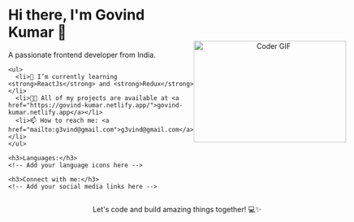 <div style="display: flex; flex-direction: row; align-items: center; justify-content: center;">
  <!-- Left Half (Text Content) -->
  <div style="flex: 1;">
    <h1>Hi there, I'm Govind Kumar 👋</h1>
    <p>A passionate frontend developer from India.</p>

    <ul>
      <li>🌱 I’m currently learning <strong>ReactJs</strong> and <strong>Redux</strong></li>
      <li>👨‍💻 All of my projects are available at <a href="https://govind-kumar.netlify.app/">govind-kumar.netlify.app</a></li>
      <li>📫 How to reach me: <a href="mailto:g3vind@gmail.com">g3vind@gmail.com</a></li>
    </ul>

    <h3>Languages:</h3>
    <!-- Add your language icons here -->

    <h3>Connect with me:</h3>
    <!-- Add your social media links here -->
  </div>

  <!-- Right Half (GIF) -->
  <div style="flex: 1; text-align: center;">
    <img alt="Coder GIF" height="200" width="300" src="https://images.squarespace-cdn.com/content/v1/5769fc401b631bab1addb2ab/1541580611624-TE64QGKRJG8SWAIUS7NS/ke17ZwdGBToddI8pDm48kPoswlzjSVMM-SxOp7CV59BZw-zPPgdn4jUwVcJE1ZvWQUxwkmyExglNqGp0IvTJZamWLI2zvYWH8K3-s_4yszcp2ryTI0HqTOaaUohrI8PI6FXy8c9PWtBlqAVlUS5izpdcIXDZqDYvprRqZ29Pw0o/coding-freak.gif" />
  </div>
</div>

<p align="center">Let's code and build amazing things together! 💻✨</p>
